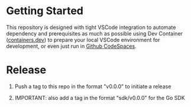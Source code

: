 # Getting Started

This repository is designed with tight VSCode integration to automate dependency and prerequisites as much as possible using Dev Container ([containers.dev](https://containers.dev/)) to prepare your local VSCode environment for development, or even just run in [Github CodeSpaces](https://github.com/features/codespaces).



# Release

1. Push a tag to this repo in the format "v0.0.0" to initiate a release

1. IMPORTANT: also add a tag in the format "sdk/v0.0.0" for the Go SDK
